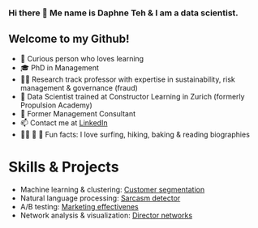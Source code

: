 ### Hi there 👋 Me name is Daphne Teh & I am a data scientist. 

Welcome to my Github! 
---

- :monocle_face: Curious person who loves learning
- :mortar_board: PhD in Management
- :woman_teacher: Research track professor with expertise in sustainability, risk management & governance (fraud)
- 🌱 Data Scientist trained at Constructor Learning in Zurich (formerly Propulsion Academy)
- :briefcase: Former Management Consultant
- :mailbox: Contact me at [LinkedIn](https://www.linkedin.com/in/daphne-teh-31274310/)
- :surfing_woman: :hiking_boot: :book: Fun facts: I love surfing, hiking, baking & reading biographies 


# Skills & Projects

- Machine learning & clustering: [Customer segmentation](https://github.com/daphteh/Customer_Segmentation_CreditCard_Company)
- Natural language processing: [Sarcasm detector](https://github.com/daphteh/Sarcasm_Detector)
- A/B testing: [Marketing effectivenes](https://github.com/daphteh/AB_Testing_Effectiveness_of_Marketing)
- Network analysis & visualization: [Director networks](https://github.com/daphteh/Fortune_500_Director_Board_Network)
